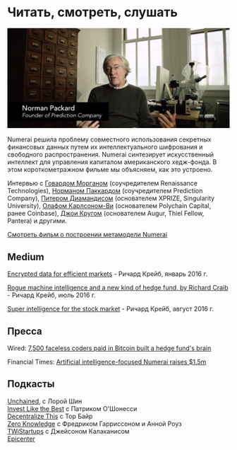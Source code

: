 # Читать, смотреть, слушать

![](../.gitbook/assets/normanpackard.png)

Numerai решила проблему совместного использования секретных финансовых данных путем их интеллектуального шифрования и свободного распространения. Numerai синтезирует искусственный интеллект для управления капиталом американского хедж-фонда. В этом короткометражном фильме мы объясняем, как это устроено. 

Интервью с [Говардом Морганом](https://en.wikipedia.org/wiki/Howard_L._Morgan) \(соучредителем Renaissance Technologies\), [Норманом Паккардом](https://en.wikipedia.org/wiki/Norman_Packard) \(соучредителем Prediction Company\), [Питером Диамандисом](https://en.wikipedia.org/wiki/Peter_Diamandis) \(основателем XPRIZE, Singularity University\), [Олафом Карлсоном-Ви](https://www.crunchbase.com/person/olaf-carlson-wee#section-overview) \(основателем Polychain Capital, ранее Coinbase\), [Джои Кругом](https://www.crunchbase.com/person/joey-krug) \(основателем Augur, Thiel Fellow, Pantera\) и другими. 

[Смотреть фильм о построении метамодели Numerai](https://www.youtube.com/watch?v=dhJnt0N497c&t=5s)

## Medium

[Encrypted data for efficient markets](https://medium.com/numerai/encrypted-data-for-efficient-markets-fffbe9743ba8) - Ричард Крейб, январь 2016 г.

[Rogue machine intelligence and a new kind of hedge fund, by Richard Craib](https://medium.com/numerai/rogue-machine-intelligence-and-a-new-kind-of-hedge-fund-7b208deec5f0) - Ричард Крейб, июль 2016 г. 

[Super intelligence for the stock market](https://medium.com/numerai/invisible-super-intelligence-for-the-stock-market-3c64b57b244c) - Ричард Крейб, август 2016 г.

## Пресса

Wired: [7,500 faceless coders paid in Bitcoin built a hedge fund's brain](https://www.wired.com/2016/12/7500-faceless-coders-paid-bitcoin-built-hedge-funds-brain/)

Financial Times: [Artificial intelligence-focused Numerai raises $1.5m](https://www.ft.com/content/b743fa8e-034a-11e6-af1d-c47326021344)

## Подкасты

[Unchained](http://unchainedpodcast.co/numerais-richard-craib-on-how-to-crowdsource-good-predictions-ep89), с Лорой Шин   
[Invest Like the Best](http://investorfieldguide.com/numerai/) с Патриком О'Шонесси  
[Decentralize This](https://open.spotify.com/episode/0rMlz4RkOqYPBVk4hFdNw5?si=oFzik9dNTMWdirzmyvmdzg) с Тор Байр   
[Zero Knowledge](https://www.zeroknowledge.fm/47) с Фредриком Гарриссоном и Анной Роуз  
[TWiStartups](https://thisweekinstartups.com/richard-craib-numerai/) с Джейсоном Калаканисом  
[Epicenter](https://epicenter.tv/episode/191/)

